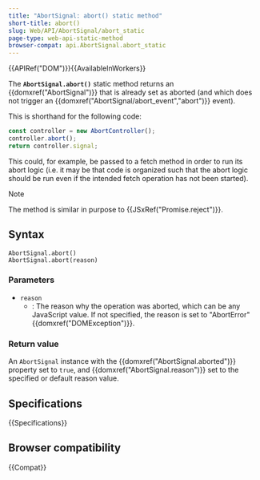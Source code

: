 ```yaml
---
title: "AbortSignal: abort() static method"
short-title: abort()
slug: Web/API/AbortSignal/abort_static
page-type: web-api-static-method
browser-compat: api.AbortSignal.abort_static
---
```


{{APIRef("DOM")}}{{AvailableInWorkers}}

The **`AbortSignal.abort()`** static method returns an {{domxref("AbortSignal")}} that is already set as aborted (and which does not trigger an {{domxref("AbortSignal/abort_event","abort")}} event).

This is shorthand for the following code:

```js
const controller = new AbortController();
controller.abort();
return controller.signal;
```

This could, for example, be passed to a fetch method in order to run its abort logic (i.e. it may be that code is organized such that the abort logic should be run even if the intended fetch operation has not been started).

> [!NOTE]
> The method is similar in purpose to {{JSxRef("Promise.reject")}}.

## Syntax

```js-nolint
AbortSignal.abort()
AbortSignal.abort(reason)
```

### Parameters

- `reason`
  - : The reason why the operation was aborted, which can be any JavaScript value.
    If not specified, the reason is set to "AbortError" {{domxref("DOMException")}}.

### Return value

An `AbortSignal` instance with the {{domxref("AbortSignal.aborted")}} property set to `true`, and {{domxref("AbortSignal.reason")}} set to the specified or default reason value.

## Specifications

{{Specifications}}

## Browser compatibility

{{Compat}}

